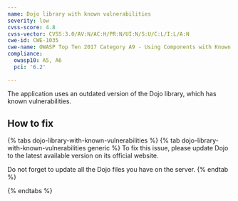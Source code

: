 ```yaml
---
name: Dojo library with known vulnerabilities
severity: low
cvss-score: 4.8
cvss-vector: CVSS:3.0/AV:N/AC:H/PR:N/UI:N/S:U/C:L/I:L/A:N
cwe-id: CWE-1035
cwe-name: OWASP Top Ten 2017 Category A9 - Using Components with Known Vulnerabilities
compliance:
  owasp10: A5, A6
  pci: '6.2'

---            
```


The application uses an outdated version of the Dojo library, which has known vulnerabilities.

## How to fix

{% tabs dojo-library-with-known-vulnerabilities %}
{% tab dojo-library-with-known-vulnerabilities generic %}
To fix this issue, please update Dojo to the latest available version on its official website.

Do not forget to update all the Dojo files you have on the server.
{% endtab %}

{% endtabs %}
